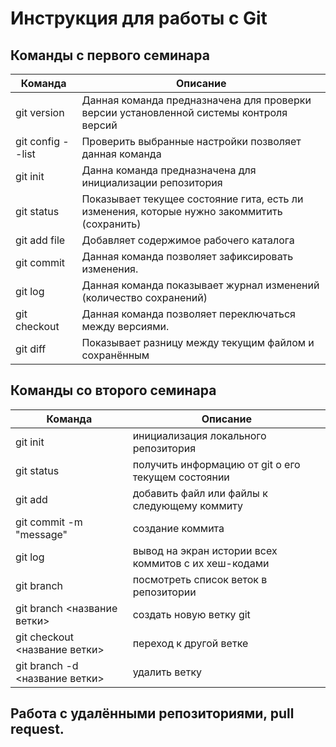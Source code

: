 # Инструкция для работы с Git

## Команды с первого семинара

|Команда|Описание|
|----|--------|
|git version |Данная команда предназначена для проверки версии установленной системы контроля версий|
|git config --list|Проверить выбранные настройки позволяет данная команда|
|git init|Данна команда предназначена для инициализации репозитория|
|git status|Показывает текущее состояние гита, есть ли изменения, которые нужно закоммитить (сохранить)|
|git add file|Добавляет содержимое рабочего каталога|
|git commit |Данная команда позволяет зафиксировать изменения.|
|git log|Данная команда показывает журнал изменений (количество сохранений)|
|git checkout |Данная команда позволяет переключаться между версиями.|
|git diff|Показывает разницу между текущим файлом и сохранённым|

## Команды со второго семинара

|Команда|Описание|
|----------|----------|
|git init    | инициализация локального репозитория  |
|git status    | получить информацию от git о его текущем состоянии|
|git add   |добавить файл или файлы к следующему коммиту|
|git commit -m "message"|создание коммита|
|git log|вывод на экран истории всех коммитов с их хеш-кодами|
|git branch|посмотреть список веток в репозитории|
|git branch <название ветки>|создать новую ветку git |
|git checkout <название ветки>|переход к другой ветке|
|git branch -d <название ветки>|удалить ветку|

## Работа с удалёнными репозиториями, pull request.